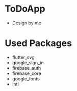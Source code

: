 # ToDoApp
- Design by me

# Used Packages
- flutter_svg
- google_sign_in
- firebase_auth
- firebase_core
- google_fonts
- intl
